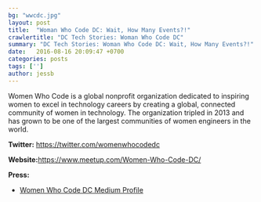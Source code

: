 ```yaml
---
bg: "wwcdc.jpg"
layout: post
title:  "Woman Who Code DC: Wait, How Many Events?!"
crawlertitle: "DC Tech Stories: Woman Who Code DC"
summary: "DC Tech Stories: Woman Who Code DC: Wait, How Many Events?!"
date:   2016-08-16 20:09:47 +0700
categories: posts
tags: ['']
author: jessb
---
```


<p class="no-margin">Women Who Code is a global nonprofit organization dedicated to inspiring women to excel in technology careers by creating a global, connected community of women in technology. The organization tripled in 2013 and has grown to be one of the largest communities of women engineers in the world.</p>


<p><strong>Twitter:</strong> <a href="https://twitter.com/womenwhocodedc ">https://twitter.com/womenwhocodedc  </a></p> 
<p><strong>Website:</strong><a href="https://www.meetup.com/Women-Who-Code-DC/">https://www.meetup.com/Women-Who-Code-DC/</a></p>
<p><strong>Press:</strong>
    <ul class="no-bullets">
    <li><a class="red"  href=" https://medium.com/@WomenWhoCodeDC">Women Who Code DC Medium Profile</a></li>
    </ul> 
</p>
